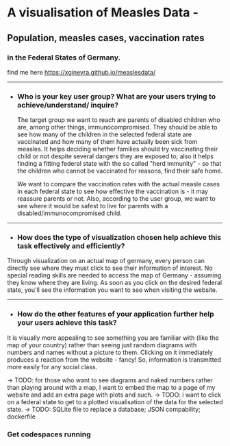 # A visualisation of Measles Data - 
## Population, measles cases, vaccination rates
### in the Federal States of Germany.
find me here https://xginevra.github.io/measlesdata/
 
------
- ### Who is your key user group? What are your users trying to achieve/understand/ inquire?
  The target group we want to reach are parents of disabled children who are, among other things, immunocompromised. They should be able to see how many of the children in the selected
  federal state are vaccinated and how many of them have actually been sick from measles. It helps deciding whether families should try vaccinating their child or
  not despite several dangers they are exposed to; also it helps finding a fitting federal state with the so called "herd immunity" - so that the children who cannot be vaccinated
   for reasons, find their safe home.
  
  We want to compare the vaccination rates with the actual measle cases in each federal state to see how effective the vaccination is - it may reassure parents or not.
  Also, according to the user group, we want to see where it would be safest to live
  for parents with a disabled/immunocompromised child.

-----
- ### How does the type of visualization chosen help achieve this task effectively and efficiently?
Through visualization on an actual map of germany, every person can directly see
where they must click to see their information of interest. No special reading skills 
are needed to access the map of Germany - assuming they know where they are living. 
As soon as you click on the desired federal state, you'll see the information you want
to see when visiting the website. 

------
- ### How do the other features of your application further help your users achieve this task?
It is visually more appealing to see something you are familiar with (like the map of your country) rather than seeing just 
random diagrams with numbers and names without a picture to them. Clicking on it immediately produces a reaction from the website -
fancy! 
So, information is transmitted more easily for any social class.

-> TODO: for those who want to see diagrams and naked numbers rather than playing around with a map, I want to embed the map to a page of my website and add an extra page with 
plots and such. 
-> TODO: i want to click on a federal state to get to a plotted visualisation of the data for the selected state.
-> TODO: SQLite file to replace a database; JSON compability; dockerfile


### Get codespaces running
